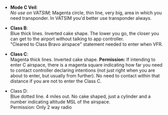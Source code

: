 * __Mode C Veil__:  
_No use on VATSIM;_ Magenta circle, thin line, very big, area in which you need transponder. In VATSIM you'd better use transponder always.  

* __Class B__:  
Blue thick lines. Inverted cake shape. The lower you go, the closer you can get to the airport without talking to app controller.  
"Cleared to Class Bravo airspace" statement needed to enter when VFR.  

* __Class C__:  
Magenta thick lines. Inverted cake shape. 
__Permission:__ If intending to enter C airspace, there is a magenta square indicating how far you need to contact controller declaring intentions (not just right when you are about to enter, but usually from further). No need to contact within that distance if you are not to enter the Class C.  

* Class D:  
Blue dotted line. 4 miles out. No cake shaped, just a cylinder and a number indicating altitude MSL of the airspace.  
Permission: Only 2 way radio

